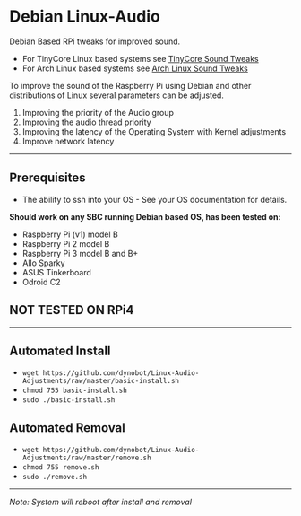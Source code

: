 # Debian Linux-Audio
Debian Based RPi tweaks for improved sound. 
- For TinyCore Linux based systems see [TinyCore Sound Tweaks](https://github.com/dynobot/TinyCore-Sound-Adjustments)
- For Arch Linux based systems see [Arch Linux Sound Tweaks](https://github.com/dynobot/Arch-Linux-Audio-RPi)
 
 To improve the sound of the Raspberry Pi using Debian and other distributions of Linux several parameters can be adjusted.
 1) Improving the priority of the Audio group
 2) Improving the audio thread priority
 3) Improving the latency of the Operating System with Kernel adjustments
 4) Improve network latency
 ______________________________________________________________________________________________________________________________
 ## Prerequisites 
 
 - The ability to ssh into your OS - See your OS documentation for details.
 
 
**Should work on any SBC running Debian based OS, has been tested on:**

- Raspberry Pi (v1) model B
- Raspberry Pi 2 model B
- Raspberry Pi 3 model B and B+
- Allo Sparky
- ASUS Tinkerboard
- Odroid C2
## NOT TESTED ON RPi4
 ______________________________________________________________________________________________________________________________
 ## Automated Install
 - `wget https://github.com/dynobot/Linux-Audio-Adjustments/raw/master/basic-install.sh`
 - `chmod 755 basic-install.sh`
 - `sudo ./basic-install.sh`
 
 ## Automated Removal
 - `wget https://github.com/dynobot/Linux-Audio-Adjustments/raw/master/remove.sh`
 - `chmod 755 remove.sh`
 - `sudo ./remove.sh`
 
 ____________________________________________________________________________________________________________________________
 *Note: System will reboot after install and removal*


